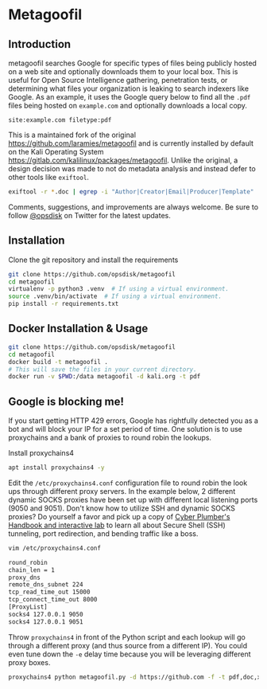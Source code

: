 # Metagoofil

## Introduction

metagoofil searches Google for specific types of files being publicly hosted on a web site and optionally downloads them
to your local box.  This is useful for Open Source Intelligence gathering, penetration tests, or determining what files
your organization is leaking to search indexers like Google.  As an example, it uses the Google query below to find all
the `.pdf` files being hosted on `example.com` and optionally downloads a local copy.

```none
site:example.com filetype:pdf
```

This is a maintained fork of the original <https://github.com/laramies/metagoofil> and is currently installed by
default on the Kali Operating System <https://gitlab.com/kalilinux/packages/metagoofil>.  Unlike the original, a design
decision was made to not do metadata analysis and instead defer to other tools like `exiftool`.

```bash
exiftool -r *.doc | egrep -i "Author|Creator|Email|Producer|Template" | sort -u
```

Comments, suggestions, and improvements are always welcome.  Be sure to follow [@opsdisk](https://twitter.com/opsdisk)
on Twitter for the latest updates.

## Installation

Clone the git repository and install the requirements

```bash
git clone https://github.com/opsdisk/metagoofil
cd metagoofil
virtualenv -p python3 .venv  # If using a virtual environment.
source .venv/bin/activate  # If using a virtual environment.
pip install -r requirements.txt
```

## Docker Installation & Usage

```bash
git clone https://github.com/opsdisk/metagoofil
cd metagoofil
docker build -t metagoofil .
# This will save the files in your current directory.
docker run -v $PWD:/data metagoofil -d kali.org -t pdf
```

## Google is blocking me!

If you start getting HTTP 429 errors, Google has rightfully detected you as a bot and will block your IP for a set
period of time.  One solution is to use proxychains and a bank of proxies to round robin the lookups.

Install proxychains4

```bash
apt install proxychains4 -y
```

Edit the `/etc/proxychains4.conf` configuration file to round robin the look ups through different proxy servers.  In
the example below, 2 different dynamic SOCKS proxies have been set up with different local listening ports
(9050 and 9051).  Don't know how to utilize SSH and dynamic SOCKS proxies?  Do yourself a favor and pick up a copy of
[Cyber Plumber's Handbook and interactive lab](https://gumroad.com/l/cph_book_and_lab) to learn all about Secure Shell
(SSH) tunneling, port redirection, and bending traffic like a boss.

```bash
vim /etc/proxychains4.conf
```

```bash
round_robin
chain_len = 1
proxy_dns
remote_dns_subnet 224
tcp_read_time_out 15000
tcp_connect_time_out 8000
[ProxyList]
socks4 127.0.0.1 9050
socks4 127.0.0.1 9051
```

Throw `proxychains4` in front of the Python script and each lookup will go through a different proxy (and thus source
from a different IP).  You could even tune down the `-e` delay time because you will be leveraging different proxy boxes.

```bash
proxychains4 python metagoofil.py -d https://github.com -f -t pdf,doc,xls
```
